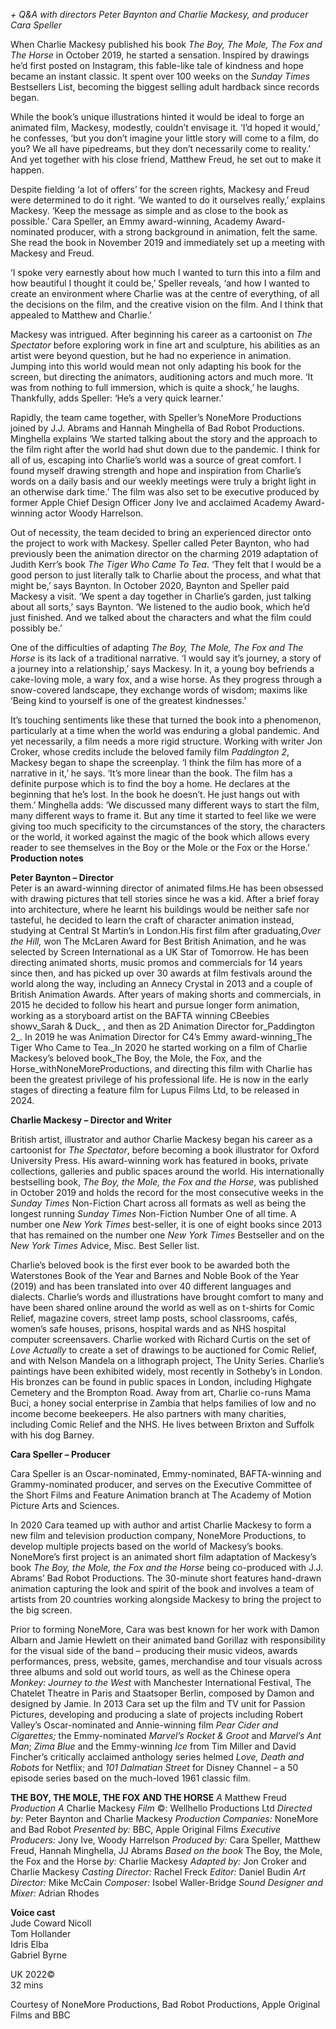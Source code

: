 

_+ Q&A with directors Peter Baynton and Charlie Mackesy, and producer  
Cara Speller_

When Charlie Mackesy published his book _The Boy, The Mole, The Fox and The Horse_ in October 2019, he started a sensation. Inspired by drawings he’d first posted on Instagram, this fable-like tale of kindness and hope became an instant classic. It spent over 100 weeks on the _Sunday Times_ Bestsellers List, becoming the biggest selling adult hardback since records began.

While the book’s unique illustrations hinted it would be ideal to forge an animated film, Mackesy, modestly, couldn’t envisage it. ‘I’d hoped it would,’ he confesses, ‘but you don’t imagine your little story will come to a film, do you? We all have pipedreams, but they don’t necessarily come to reality.’ And yet together with his close friend, Matthew Freud, he set out to make it happen.

Despite fielding ‘a lot of offers’ for the screen rights, Mackesy and Freud were determined to do it right. ‘We wanted to do it ourselves really,’ explains Mackesy. ‘Keep the message as simple and as close to the book as possible.’ Cara Speller, an Emmy award-winning, Academy Award-nominated producer, with a strong background in animation, felt the same. She read the book in November 2019 and immediately set up a meeting with Mackesy and Freud.

‘I spoke very earnestly about how much I wanted to turn this into a film and how beautiful I thought it could be,’ Speller reveals, ‘and how I wanted to create an environment where Charlie was at the centre of everything, of all the decisions on the film, and the creative vision on the film. And I think that appealed to Matthew and Charlie.’

Mackesy was intrigued. After beginning his career as a cartoonist on  _The Spectator_ before exploring work in fine art and sculpture, his abilities as an artist were beyond question, but he had no experience in animation. Jumping into this world would mean not only adapting his book for the screen, but directing the animators, auditioning actors and much more. ‘It was from nothing to full immersion, which is quite a shock,’ he laughs. Thankfully, adds Speller: ‘He’s a very quick learner.’

Rapidly, the team came together, with Speller’s NoneMore Productions joined by J.J. Abrams and Hannah Minghella of Bad Robot Productions. Minghella explains ‘We started talking about the story and the approach to the film right after the world had shut down due to the pandemic. I think for all of us, escaping into Charlie’s world was a source of great comfort. I found myself drawing strength and hope and inspiration from Charlie’s words on a daily basis and our weekly meetings were truly a bright light in an otherwise dark time.’ The film was also set to be executive produced by former Apple Chief Design Officer Jony Ive and acclaimed Academy Award-winning actor Woody Harrelson.

Out of necessity, the team decided to bring an experienced director onto the project to work with Mackesy. Speller called Peter Baynton, who had previously been the animation director on the charming 2019 adaptation of Judith Kerr’s book _The Tiger Who Came To Tea_. ‘They felt that I would be a good person to just literally talk to Charlie about the process, and what that might be,’ says Baynton. In October 2020, Baynton and Speller paid Mackesy a visit. ‘We spent a day together in Charlie’s garden, just talking about all sorts,’ says Baynton. ‘We listened to the audio book, which he’d just finished. And we talked about the characters and what the film could possibly be.’

One of the difficulties of adapting _The Boy, The Mole, The Fox and The Horse_ is its lack of a traditional narrative. ‘I would say it’s journey, a story of a journey into a relationship,’ says Mackesy. In it, a young boy befriends a cake-loving mole, a wary fox, and a wise horse. As they progress through a snow-covered landscape, they exchange words of wisdom; maxims like ‘Being kind to yourself is one of the greatest kindnesses.’

It’s touching sentiments like these that turned the book into a phenomenon, particularly at a time when the world was enduring a global pandemic. And yet necessarily, a film needs a more rigid structure. Working with writer Jon Croker, whose credits include the beloved family film _Paddington 2_, Mackesy began to shape the screenplay. ‘I think the film has more of a narrative in it,’ he says. ‘It’s more linear than the book. The film has a definite purpose which is to find the boy a home. He declares at the beginning that he’s lost. In the book he doesn’t. He just hangs out with them.’ Minghella adds: ‘We discussed many different ways to start the film, many different ways to frame it. But any time it started to feel like we were giving too much specificity to the circumstances of the story, the characters or the world, it worked against the magic of the book which allows every reader to see themselves in the Boy or the Mole or the Fox or the Horse.’  
**Production notes**  

**Peter Baynton – Director**  
Peter is an award-winning director of animated films.He has been obsessed with drawing pictures that tell stories since he was a kid. After a brief foray into architecture, where he learnt his buildings would be neither safe nor tasteful, he decided to learn the craft of character animation instead, studying at Central St Martin’s in London.His first film after graduating,_Over the Hill,_ won The McLaren Award for Best British Animation, and he was selected by Screen International as a UK Star of Tomorrow. He has been directing animated shorts, music promos and commercials for 14 years since then, and has picked up over 30 awards at film festivals around the world along the way, including an Annecy Crystal in 2013 and a couple of British Animation Awards. After years of making shorts and commercials, in 2015 he decided to follow his heart and pursue longer form animation, working as a storyboard artist on the BAFTA winning CBeebies showv_Sarah & Duck_ , and then as 2D Animation Director for_Paddington 2_. In 2019 he was Animation Director for C4’s Emmy award-winning_The Tiger Who Came to Tea._In 2020 he started working on a film of Charlie Mackesy’s beloved book_The Boy, the Mole, the Fox, and the Horse_withNoneMoreProductions, and directing this film with Charlie has been the greatest privilege of his professional life. He is now in the early stages of directing a feature film for Lupus Films Ltd, to be released in 2024.

**Charlie Mackesy – Director and Writer**

British artist, illustrator and author Charlie Mackesy began his career as a cartoonist for _The Spectator_, before becoming a book illustrator for Oxford University Press. His award-winning work has featured in books, private collections, galleries and public spaces around the world. His internationally bestselling book, _The Boy, the Mole, the Fox and the Horse_, was published in October 2019 and holds the record for the most consecutive weeks in the _Sunday Times_ Non-Fiction Chart across all formats as well as being the longest running _Sunday Times_ Non-Fiction Number One of all time. A number one _New York Times_ best-seller, it is one of eight books since 2013 that has remained on the number one _New York Times_ Bestseller and on the _New York Times_ Advice, Misc. Best Seller list.

Charlie’s beloved book is the first ever book to be awarded both the Waterstones Book of the Year and Barnes and Noble Book of the Year (2019) and has been translated into over 40 different languages and dialects. Charlie’s words and illustrations have brought comfort to many and have been shared online around the world as well as on t-shirts for Comic Relief, magazine covers, street lamp posts, school classrooms, cafés, women’s safe houses, prisons, hospital wards and as NHS hospital computer screensavers. Charlie worked with Richard Curtis on the set of _Love Actually_ to create a set of drawings to be auctioned for Comic Relief, and with Nelson Mandela on a lithograph project, The Unity Series. Charlie’s paintings have been exhibited widely, most recently in Sotheby’s in London. His bronzes can be found in public spaces in London, including Highgate Cemetery and the Brompton Road. Away from art, Charlie co-runs Mama Buci, a honey social enterprise in Zambia that helps families of low and no income become beekeepers. He also partners with many charities, including Comic Relief and the NHS. He lives between Brixton and Suffolk with his dog Barney.

**Cara Speller – Producer**

Cara Speller is an Oscar-nominated, Emmy-nominated, BAFTA-winning and Grammy-nominated producer, and serves on the Executive Committee of the Short Films and Feature Animation branch at The Academy of Motion Picture Arts and Sciences.

In 2020 Cara teamed up with author and artist Charlie Mackesy to form a new film and television production company, NoneMore Productions, to develop multiple projects based on the world of Mackesy’s books. NoneMore’s first project is an animated short film adaptation of Mackesy’s book _The Boy, the Mole, the Fox and the Horse_ being co-produced with J.J. Abrams’ Bad Robot Productions. The 30-minute short features hand-drawn animation capturing the look and spirit of the book and involves a team of artists from 20 countries working alongside Mackesy to bring the project to the big screen.

Prior to forming NoneMore, Cara was best known for her work with Damon Albarn and Jamie Hewlett on their animated band Gorillaz with responsibility for the visual side of the band – producing their music videos, awards performances, press, website, games, merchandise and tour visuals across three albums and sold out world tours, as well as the Chinese opera _Monkey: Journey to the West_ with Manchester International Festival, The Chatelet Theatre in Paris and Staatsoper Berlin, composed by Damon and designed by Jamie. In 2013 Cara set up the film and TV unit for Passion Pictures, developing and producing a slate of projects including Robert Valley’s Oscar-nominated and Annie-winning film _Pear Cider and Cigarettes;_ the Emmy-nominated _Marvel’s Rocket & Groot_ and _Marvel’s Ant Man_; _Zima Blue_ and the Emmy-winning _Ice_ from Tim Miller and David Fincher’s critically acclaimed anthology series helmed _Love, Death and Robots_ for Netflix; and _101 Dalmatian Street_ for Disney Channel – a 50 episode series based on the much-loved 1961 classic film.

**THE BOY, THE MOLE, THE FOX AND THE HORSE**
_A_ Matthew Freud _Production_
_A_ Charlie Mackesy _Film_
©: Wellhello Productions Ltd
_Directed by:_ Peter Baynton and Charlie Mackesy
_Production Companies:_ NoneMore and Bad Robot
_Presented by:_ BBC, Apple Original Films
_Executive Producers:_ Jony Ive, Woody Harrelson
_Produced by:_ Cara Speller, Matthew Freud, Hannah Minghella, JJ Abrams
_Based on the book_ The Boy, the Mole, the Fox and the Horse _by:_
Charlie Mackesy
_Adapted by:_ Jon Croker and Charlie Mackesy
_Casting Director:_ Rachel Freck
_Editor:_ Daniel Budin
_Art Director:_ Mike McCain
_Composer:_ Isobel Waller-Bridge
_Sound Designer and Mixer:_ Adrian Rhodes

**Voice cast**  
Jude Coward Nicoll  
Tom Hollander  
Idris Elba  
Gabriel Byrne  

UK 2022©  
32 mins  

Courtesy of NoneMore Productions, Bad Robot Productions, Apple Original Films and BBC  
<!--stackedit_data:
eyJoaXN0b3J5IjpbLTQ2MTg1NTIxXX0=
-->